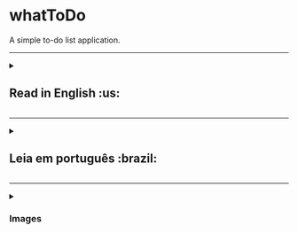 <h1>whatToDo</h1>
A simple to-do list application.

***

<details>
  <summary><h2>Read in English :us:</h2></summary><br />
  <h3>About</h3>
  <p>I developed this application to practice React and Context API through an application that allows customization and storage of your tasks</p>
  <p>You can:</p>
  <ul>
    <li>Add tasks with or without given data</li>
    <li>Edit tasks</li>
    <li>Reorder tasks</li>
    <li>Mark tasks as complete</li>
    <li>Delete one or all tasks</li>
    <li>Change site theme to light/dark mode</li>
  </ul>  
 
  <br/>
 
  <h3>Installation guide</h3> 
  <ol>
    <li>
      <p>Install the repository</p>
      <pre>git clone git@github.com:celso-rodrigo/whatToDo.git</pre>
    </li>
    <li>
      <p>Open the repository folder</p>
    </li>
    <li>
      <p>Install NPM packages</p>
      <pre>npm install</pre>
    </li>
    <li>
      <p>Start the project</p>
      <pre>npm start</pre>
    </li>
  </ol>
</details>

***

<details>
<summary><h2>Leia em português :brazil:</h2></summary><br />
  <h3>Sobre</h3>
  <p>O objetivo desse projeto é praticar React e Context API através de uma aplicação que permite customização e armazenamento das suas tarefas</p>
  <p>Nela você pode:</p>
  <ul>
    <li>Adicionar tarefas com ou sem data determinada</li>
    <li>Editar tarefas</li>
    <li>Editar tarefas</li>
    <li>Marcar tarefas como concluídas</li>
    <li>Apagar uma ou todas as tarefas</li>
    <li>Mudar o tema do site para light/dark mode</li>
  </ul>  
 
  <br/>
 
  <h3>Guia de instalação</h3> 
  <ol>
    <li>
      <p>Instale o repositório</p>
      <pre>git clone git@github.com:celso-rodrigo/whatToDo.git</pre>
    </li>
    <li>
      <p>Abra a pasta do repositório</p>
    </li>
    <li>
      <p>Instale as dependências</p>
      <pre>git clone git@github.com:celso-rodrigo/whatToDo.git</pre>
    </li>
    <li>
      <p>Inicie o projetot</p>
      <pre>npm start</pre>
    </li>
  </ol>
</details>

***

<details>
  <summary><h3>Images</h3></summary><br />
  <img src="https://github.com/celso-rodrigo/whatToDo/blob/main/src/images/gif1.gif" alt="Project first gif">
  <img src="https://github.com/celso-rodrigo/whatToDo/blob/main/src/images/gif2.gif" alt="Project second gif">
  <img src="https://github.com/celso-rodrigo/whatToDo/blob/main/src/images/gif3.gif" alt="Project third gif">
</details>

